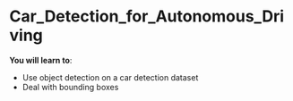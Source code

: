 # Car_Detection_for_Autonomous_Driving
**You will learn to**:
- Use object detection on a car detection dataset
- Deal with bounding boxes
